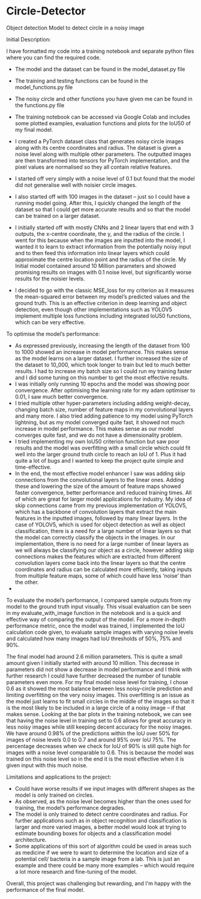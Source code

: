 # Circle-Detector
Object detection Model to detect circle in a noisy image


Initial Description: 

I have formatted my code into a training notebook and separate python files where you can find the required code. 
-	The model and the dataset can be found in the model_dataset.py file
-	The training and testing functions can be found in the model_functions.py file
-	The noisy circle and other functions you have given me can be found in the functions.py file
-	The training notebook can be accessed via Google Colab and includes some plotted examples, evaluation functions and plots for the IoU50 of my final model.

-	I created a PyTorch dataset class that generates noisy circle images along with its centre coordinates and radius. The dataset is given a noise level along with multiple other parameters. The outputted images are then transformed into tensors for PyTorch implementation, and the pixel values are normalised so they all contain relative features.
-	I started off very simply with a noise level of 0.1 but found that the model did not generalise well with noisier circle images. 
-	I also started off with 100 images in the dataset – just so I could have a running model going. After this, I quickly changed the length of the dataset so that I could get more accurate results and so that the model can be trained on a larger dataset.
-	I initially started off with mostly CNNs and 2 linear layers that end with 3 outputs, the x-centre coordinate, the y, and the radius of the circle. I went for this because when the images are inputted into the model, I wanted it to learn to extract information from the potentially noisy input and to then feed this information into linear layers which could approximate the centre location point and the radius of the circle. My Initial model contained around 10 Million parameters and showed promising results on images with 0.1 noise level, but significantly worse results for the noisier levels.
-	I decided to go with the classic MSE_loss for my criterion as it measures the mean-squared error between my model’s predicted values and the ground truth. This is an effective criterion in deep learning and object detection, even though other implementations such as YOLOV5 implement multiple loss functions including integrated IoU50 functions, which can be very effective. 

To optimise the model’s performance:
-	As expressed previously, increasing the length of the dataset from 100 to 1000 showed an increase in model performance. This makes sense as the model learns on a larger dataset. I further increased the size of the dataset to 10_000, which took longer to train but led to much better results. I had to increase my batch size so I could run my training faster and I did some tuning on this number to get the most effective results. 
-	I was initially only running 10 epochs and the model was showing poor convergence. After optimising the learning rate for my adam optimiser to 0.01, I saw much better convergence.
-	I tried multiple other hyper-parameters including adding weight-decay, changing batch size, number of feature maps in my convolutional layers and many more. I also tried adding patience to my model using PyTorch lightning, but as my model converged quite fast, it showed not much increase in model performance. This makes sense as our model converges quite fast, and we do not have a dimensionality problem. 
-	I tried implementing my own IoU50 criterion function but saw poor results and the model was overfitting with a small circle which could fit well into the larger ground truth circle to reach an IoU of 1. Plus it had quite a lot of bugs and I wanted to keep the project quite simple and time-effective.
-	In the end, the most effective model enhancer I saw was adding skip connections from the convolutional layers to the linear ones. Adding these and lowering the size of the amount of feature maps showed faster convergence, better performance and reduced training times. All of which are great for larger model applications for industry. My idea of skip connections came from my previous implementation of YOLOV5, which has a backbone of convolution layers that extract the main features in the inputted images, followed by many linear layers. In the case of YOLOV5, which is used for object detection as well as object classification, there is a need for a large number of linear layers so that the model can correctly classify the objects in the images. In our implementation, there is no need for a large number of linear layers as we will always be classifying our object as a circle, however adding skip connections makes the features which are extracted from different convolution layers come back into the linear layers so that the centre coordinates and radius can be calculated more efficiently, taking inputs from multiple feature maps, some of which could have less ‘noise’ than the other.
-	

To evaluate the model’s performance, I compared sample outputs from my model to the ground truth input visually. This visual evaluation can be seen in my evaluate_with_image function in the notebook and is a quick and effective way of comparing the output of the model. 
For a more in-depth performance metric, once the model was trained, I implemented the IoU calculation code given, to evaluate sample images with varying noise levels and calculated how many images had IoU thresholds of 50%, 75% and 90%.

The final model had around 2.6 million parameters. This is quite a small amount given I initially started with around 10 million. This decrease in parameters did not show a decrease in model performance and I think with further research I could have further decreased the number of tunable parameters even more. For my final model noise level for training, I chose 0.6 as it showed the most balance between less noisy-circle prediction and limiting overfitting on the very noisy images. 
This overfitting is an issue as the model just learns to fit small circles in the middle of the images so that it is the most likely to be included in a large circle of a noisy image – if that makes sense.
Looking at the bar plots in the training notebook, we can see that having the noise level in training set to 0.6 allows for great accuracy in less noisy images while still keeping decent accuracy for the noisy images. We have around 0.98% of the predictions within the IoU over 50% for images of noise levels 0.0 to 0.7 and around 95% over IoU 75%. The percentage decreases when we check for IoU of 90% is still quite high for images with a noise level comparable to 0.6. This is because the model was trained on this noise level so in the end it is the most effective when it is given input with this much noise. 

Limitations and applications to the project: 
-	Could have worse results if we input images with different shapes as the model is only trained on circles.
-	As observed, as the noise level becomes higher than the ones used for training, the model’s performance degrades.
-	The model is only trained to detect centre coordinates and radius. For further applications such as in object recognition and classification is larger and more varied images, a better model would look at trying to estimate bounding boxes for objects and a classification model architecture.
-	Some applications of this sort of algorithm could be used in areas such as medicine if we were to want to determine the location and size of a potential cell/ bacteria in a sample image from a lab. This is just an example and there could be many more examples – which would require a lot more research and fine-tuning of the model.

Overall, this project was challenging but rewarding, and I'm happy with the performance of the final model.
